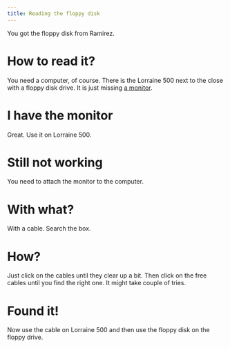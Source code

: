 ```yaml
---
title: Reading the floppy disk
---
```


You got the floppy disk from Ramirez.

# How to read it?
You need a computer, of course. There is the Lorraine 500 next to the close with a floppy disk drive. It is just missing [a monitor](020-monitor.md).

# I have the monitor
Great. Use it on Lorraine 500.

# Still not working
You need to attach the monitor to the computer.

# With what?
With a cable. Search the box.

# How?
Just click on the cables until they clear up a bit. Then click on the free cables until you find the right one. It might take couple of tries.

# Found it!
Now use the cable on Lorraine 500 and then use the floppy disk on the floppy drive.

